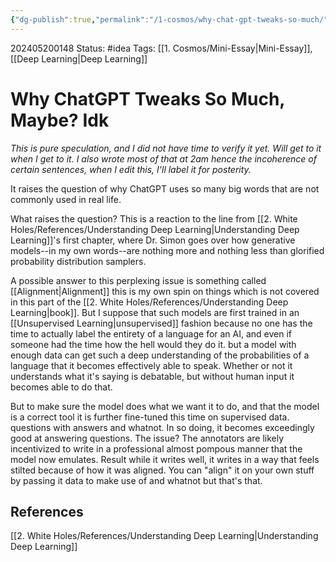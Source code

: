 ```yaml
---
{"dg-publish":true,"permalink":"/1-cosmos/why-chat-gpt-tweaks-so-much/"}
---
```


202405200148
Status: #idea
Tags: [[1. Cosmos/Mini-Essay\|Mini-Essay]], [[Deep Learning\|Deep Learning]]
# Why ChatGPT Tweaks So Much, Maybe? Idk
*This is pure speculation, and I did not have time to verify it yet. Will get to it when I get to it. I also wrote most of that at 2am hence the incoherence of certain sentences, when I edit this, I'll label it for posterity.*

It raises the question of why ChatGPT uses so many big words that are not commonly used in real life. 

What raises the question? This is a reaction to the line from [[2. White Holes/References/Understanding Deep Learning\|Understanding Deep Learning]]'s first chapter, where Dr. Simon goes over how generative models--in my own words--are nothing more and nothing less than glorified probability distribution samplers. 

A possible answer to this perplexing issue is something called [[Alignment\|Alignment]] this is my own spin on things which is not covered in this part of the [[2. White Holes/References/Understanding Deep Learning\|book]]. But I suppose that such models are first trained in an [[Unsupervised Learning\|unsupervised]] fashion because no one has the time to actually label the entirety of a language for an AI, and even if someone had the time how the hell would they do it. but a model with enough data can get such a deep understanding of the probabilities of a language that it becomes effectively able to speak. Whether or not it understands what it's saying is debatable, but without human input it becomes able to do that. 

But to make sure the model does what we want it to do, and that the model is a correct tool it is further fine-tuned this time on supervised data. questions with answers and whatnot. In so doing, it becomes exceedingly good at answering questions. The issue? The annotators are likely incentivized to write in a professional almost pompous manner that the model now emulates. Result while it writes well, it writes in a way that feels stilted because of how it was aligned. You can "align" it on your own stuff by passing it data to make use of and whatnot but that's that.

## References
[[2. White Holes/References/Understanding Deep Learning\|Understanding Deep Learning]]